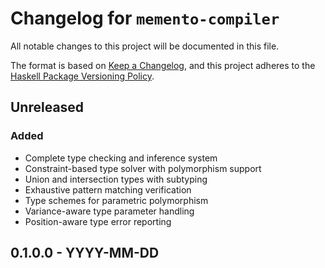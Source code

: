# Changelog for `memento-compiler`

All notable changes to this project will be documented in this file.

The format is based on [Keep a Changelog](https://keepachangelog.com/en/1.0.0/),
and this project adheres to the
[Haskell Package Versioning Policy](https://pvp.haskell.org/).

## Unreleased

### Added
- Complete type checking and inference system
- Constraint-based type solver with polymorphism support
- Union and intersection types with subtyping
- Exhaustive pattern matching verification
- Type schemes for parametric polymorphism
- Variance-aware type parameter handling
- Position-aware type error reporting

## 0.1.0.0 - YYYY-MM-DD
